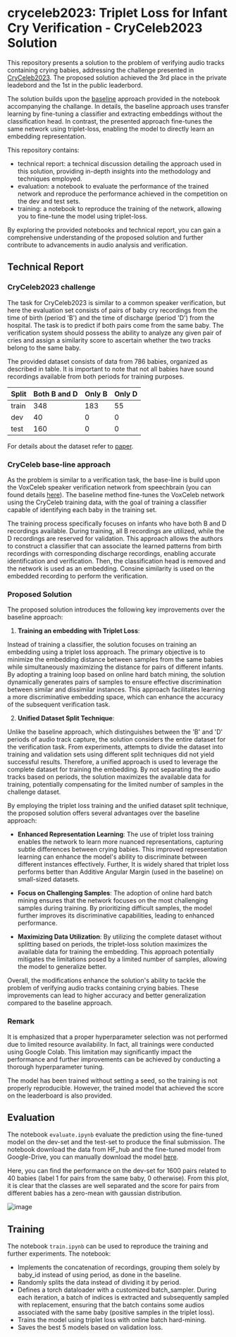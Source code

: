
# cryceleb2023: Triplet Loss for Infant Cry Verification - CryCeleb2023 Solution

This repository presents a solution to the problem of verifying audio
tracks containing crying babies, addressing the challenge presented in [CryCeleb2023](https://huggingface.co/spaces/competitions/CryCeleb2023).
The proposed solution achieved the 3rd place in the private leadebord and the 1st
in the public leaderbord.


The solution builds upon the [baseline](https://github.com/Ubenwa/cryceleb2023) approach provided in the notebook 
accompanying the challange. 
In details, the baseline approach uses transfer learning by fine-tuning a classifier and extracting embeddings without the classification head. In contrast, the presented approach fine-tunes the same network using triplet-loss, enabling the model to directly learn an embedding representation.


This repository contains:
- technical report: a technical discussion detailing the approach used in this solution, providing in-depth insights into the methodology and techniques employed.
- evaluation: a notebook to evaluate the performance of the trained network and reproduce the performance achieved in the competition on the dev and test sets.
- training: a notebook to reproduce the training of the network, allowing you to fine-tune the model using triplet-loss.

  
By exploring the provided notebooks and technical report, you can gain a comprehensive understanding of the proposed solution and further contribute to advancements in audio analysis and verification.



## Technical Report

### CryCeleb2023 challenge

The task for CryCeleb2023 is similar to a common speaker verification, but here the evaluation set consists of pairs of baby cry recordings from the time of birth (period 'B') and the time of discharge (period 'D') from the hospital. The task is to predict if both pairs come from the same baby. The verification system should possess the ability to analyze any given pair of cries and assign a similarity score to ascertain whether the two tracks belong to the same baby.


The provided dataset consists of data from 786 babies, organized as described in table. It is important to note that not all babies have sound recordings available from both periods for training purposes.

| Split  | Both B and D  | Only B  | Only D  |
|---|---|---|---|
| train  |  348 |  183 |  55 |   ||
|  dev | 40  |  0 |  0 |   ||
|  test |  160 | 0  |  0 |   ||


For details about the dataset refer to [paper](https://arxiv.org/pdf/2305.00969.pdf).




### CryCeleb base-line approach

As the problem is similar to a verification task, the base-line is build upon the VoxCeleb speaker verification network from speechbrain (you can found details [here](https://huggingface.co/speechbrain/spkrec-ecapa-voxceleb)). The baseline method fine-tunes the VoxCeleb network using the CryCeleb training data, with the goal of training a classifier capable of identifying each baby in the training set. 

The training process specifically focuses on infants who have both B and D recordings available. During training, all B recordings are utilized, while the D recordings are reserved for validation. This approach allows the authors to construct a classifier that can associate the learned patterns from birth recordings with corresponding discharge recordings, enabling accurate identification and verification. Then, the classification head is removed and the network is used as an embedding. Consine similarity is used on the embedded recording to perform the verification.



### Proposed Solution

The proposed solution introduces the following key improvements over the baseline approach:

1) **Training an embedding with Triplet Loss**:

Instead of training a classifier, the solution focuses on training an 
embedding using a triplet loss approach. The primary objective is to 
minimize the embedding distance between samples from the same babies
while simultaneously maximizing the distance for pairs of different infants.
By adopting a training loop based on online hard batch mining, the solution
dynamically generates pairs of samples to ensure effective discrimination
between similar and dissimilar instances. This approach facilitates 
learning a more discriminative embedding space, which can enhance the accuracy of the subsequent verification task.

2) **Unified Dataset Split Technique**:

Unlike the baseline approach, which distinguishes between the 'B' and 'D' 
periods of audio track capture, the solution considers the entire dataset 
for the verification task. From experiments, attempts to divide the dataset 
into training and validation sets using different split techniques 
did not yield successful results. Therefore, a unified
approach is used to leverage the complete dataset for training the embedding. 
By not separating the audio tracks based on periods,
the solution maximizes the available data for training, 
potentially compensating for the limited number of samples 
in the challenge dataset.

By employing the triplet loss training and the unified dataset split 
technique, the proposed solution offers several advantages over the baseline approach:

- **Enhanced Representation Learning**: The use of triplet loss training enables
the network to learn more nuanced representations, capturing subtle
differences between crying babies. This improved representation learning
can enhance the model's ability to discriminate between different 
instances effectively. Further, It is widely shared that triplet loss performs
better than Additive Angular Margin (used in the baseline) on small-sized datasets.

- **Focus on Challenging Samples**: The adoption of online hard batch mining
ensures that the network focuses on the most challenging samples during
training. By prioritizing difficult samples, the model further improves
its discriminative capabilities, leading to enhanced performance.

- **Maximizing Data Utilization**: By utilizing the complete dataset without 
splitting based on periods, the triplet-loss solution maximizes the available data for
training the embedding. This approach potentially mitigates the limitations
posed by a limited number of samples, allowing the model to generalize
better.

Overall, the modifications enhance the solution's ability to tackle the problem of
verifying audio tracks containing crying babies. These improvements can lead to higher 
accuracy and better generalization compared to the baseline approach.

### Remark
It is emphasized that a proper hyperparameter selection was not performed due to limited resource availability. In fact, all trainings were conducted using Google Colab. This limitation may significantly impact the performance and further improvements can be achieved by conducting a thorough hyperparameter tuning.


The model has been trained without setting a seed, so the training is not properly reproducible. However, the trained model that achieved the score on the leaderboard is also provided.



## Evaluation
The notebook ```evaluate.ipynb``` evaluate the prediction using the fine-tuned model on the dev-set and the test-set to produce the final submission.
The notebook download the data from HF_hub and the fine-tuned model from Google-Drive, you can manually download the model [here](https://drive.google.com/file/d/1eZnYIlL5ZrLKoqBoEUow9M_EfX1Xt0MQ/view?usp=sharing).


Here, you can find the performance on the dev-set for 1600 pairs related to 40 babies (label 1 for pairs from the same baby, 0 otherwise). From this plot,
it is clear that the classes are well separated and the score for pairs from different babies has a zero-mean with gaussian distribution.

![image](https://github.com/conti748/cryceleb2023/assets/84905628/0bf3e04d-d005-4306-ad7b-528684e64474)



## Training

The notebook ```train.ipynb``` can be used to reproduce the training and further experiments. 
The notebook:
- Implements the concatenation of recordings, grouping them solely by baby_id instead of using period, as done in the baseline.
- Randomly splits the data instead of dividing it by period.
- Defines a torch dataloader with a customized batch_sampler. During each iteration, a batch of indices is extracted and subsequently sampled with replacement, ensuring that the batch contains some audios associated with the same baby (positive samples in the triplet loss).
- Trains the model using triplet loss with online batch hard-mining.
- Saves the best 5 models based on validation loss.
  

